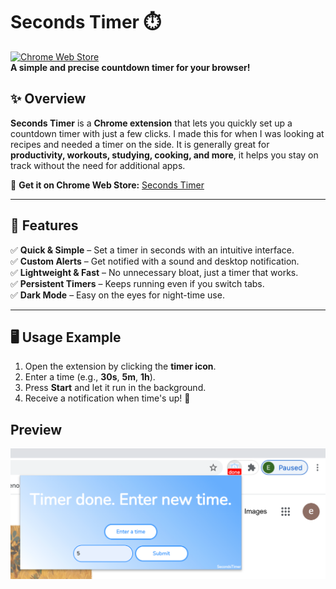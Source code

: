 # **Seconds Timer ⏱️**  

[![Chrome Web Store](https://img.shields.io/chrome-web-store/users/kehfggmidepjjoeefonlodjldheenihe?label=Users&logo=googlechrome&color=brightgreen)](https://chromewebstore.google.com/detail/secondstimer/kehfggmidepjjoeefonlodjldheenihe)  
**A simple and precise countdown timer for your browser!**  

## ✨ **Overview**  
**Seconds Timer** is a **Chrome extension** that lets you quickly set up a countdown timer with just a few clicks. I made this for when I was looking at recipes and needed a timer on the side. It is generally great for **productivity, workouts, studying, cooking, and more**, it helps you stay on track without the need for additional apps.  

🔗 **Get it on Chrome Web Store:** [Seconds Timer](https://chromewebstore.google.com/detail/secondstimer/kehfggmidepjjoeefonlodjldheenihe)  

---

## 🚀 **Features**  
✅ **Quick & Simple** – Set a timer in seconds with an intuitive interface.  
✅ **Custom Alerts** – Get notified with a sound and desktop notification.  
✅ **Lightweight & Fast** – No unnecessary bloat, just a timer that works.  
✅ **Persistent Timers** – Keeps running even if you switch tabs.  
✅ **Dark Mode** – Easy on the eyes for night-time use.  

---

## 🖥️ **Usage Example**  
1. Open the extension by clicking the **timer icon**.  
2. Enter a time (e.g., **30s**, **5m**, **1h**).  
3. Press **Start** and let it run in the background.  
4. Receive a notification when time's up! 🎉  

## Preview
![screenshot](images/demo_6.png)

